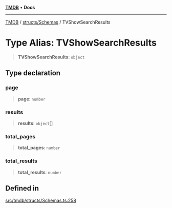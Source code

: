 [**TMDB**](../../../README.md) • **Docs**

***

[TMDB](../../../README.md) / [structs/Schemas](../README.md) / TVShowSearchResults

# Type Alias: TVShowSearchResults

> **TVShowSearchResults**: `object`

## Type declaration

### page

> **page**: `number`

### results

> **results**: `object`[]

### total\_pages

> **total\_pages**: `number`

### total\_results

> **total\_results**: `number`

## Defined in

[src/tmdb/structs/Schemas.ts:258](https://github.com/Norviah/media-hub/blob/d809718af017974e095f312fcfa8bfdf58d3e3e5/src/tmdb/structs/Schemas.ts#L258)
